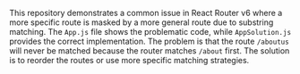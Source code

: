 This repository demonstrates a common issue in React Router v6 where a more specific route is masked by a more general route due to substring matching. The `App.js` file shows the problematic code, while `AppSolution.js` provides the correct implementation. The problem is that the route `/aboutus` will never be matched because the router matches `/about` first. The solution is to reorder the routes or use more specific matching strategies.